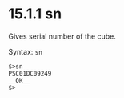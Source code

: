 # 15.1.1 sn

Gives serial number of the cube.

Syntax: `sn`

```
$>sn
PSC01DC09249
__OK__
$>
```




